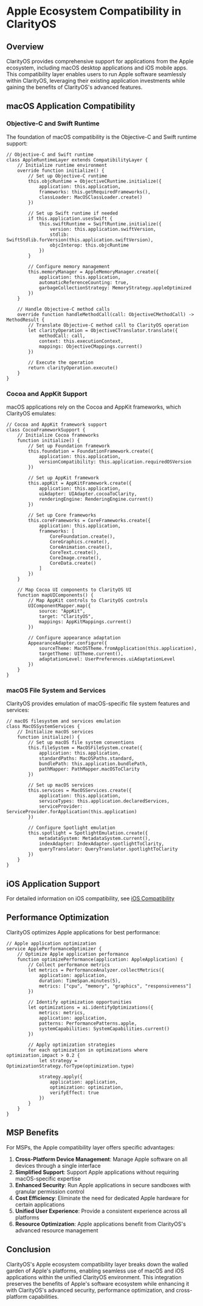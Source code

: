 # Apple Ecosystem Compatibility in ClarityOS

## Overview

ClarityOS provides comprehensive support for applications from the Apple ecosystem, including macOS desktop applications and iOS mobile apps. This compatibility layer enables users to run Apple software seamlessly within ClarityOS, leveraging their existing application investments while gaining the benefits of ClarityOS's advanced features.

## macOS Application Compatibility

### Objective-C and Swift Runtime

The foundation of macOS compatibility is the Objective-C and Swift runtime support:

```clarity
// Objective-C and Swift runtime
class AppleRuntimeLayer extends CompatibilityLayer {
    // Initialize runtime environment
    override function initialize() {
        // Set up Objective-C runtime
        this.objcRuntime = ObjectiveCRuntime.initialize({
            application: this.application,
            frameworks: this.getRequiredFrameworks(),
            classLoader: MacOSClassLoader.create()
        })
        
        // Set up Swift runtime if needed
        if this.application.usesSwift {
            this.swiftRuntime = SwiftRuntime.initialize({
                version: this.application.swiftVersion,
                stdlib: SwiftStdlib.forVersion(this.application.swiftVersion),
                objcInterop: this.objcRuntime
            })
        }
        
        // Configure memory management
        this.memoryManager = AppleMemoryManager.create({
            application: this.application,
            automaticReferenceCounting: true,
            garbageCollectionStrategy: MemoryStrategy.appleOptimized
        })
    }
    
    // Handle Objective-C method calls
    override function handleMethodCall(call: ObjectiveCMethodCall) -> MethodResult {
        // Translate Objective-C method call to ClarityOS operation
        let clarityOperation = ObjectiveCTranslator.translate({
            methodCall: call,
            context: this.executionContext,
            mappings: ObjectiveCMappings.current()
        })
        
        // Execute the operation
        return clarityOperation.execute()
    }
}
```

### Cocoa and AppKit Support

macOS applications rely on the Cocoa and AppKit frameworks, which ClarityOS emulates:

```clarity
// Cocoa and AppKit framework support
class CocoaFrameworkSupport {
    // Initialize Cocoa frameworks
    function initialize() {
        // Set up Foundation framework
        this.foundation = FoundationFramework.create({
            application: this.application,
            versionCompatibility: this.application.requiredOSVersion
        })
        
        // Set up AppKit framework
        this.appKit = AppKitFramework.create({
            application: this.application,
            uiAdapter: UIAdapter.cocoaToClarity,
            renderingEngine: RenderingEngine.current()
        })
        
        // Set up Core frameworks
        this.coreFrameworks = CoreFrameworks.create({
            application: this.application,
            frameworks: [
                CoreFoundation.create(),
                CoreGraphics.create(),
                CoreAnimation.create(),
                CoreText.create(),
                CoreImage.create(),
                CoreData.create()
            ]
        })
    }
    
    // Map Cocoa UI components to ClarityOS UI
    function mapUIComponents() {
        // Map AppKit controls to ClarityOS controls
        UIComponentMapper.map({
            source: "AppKit",
            target: "ClarityOS",
            mappings: AppKitMappings.current()
        })
        
        // Configure appearance adaptation
        AppearanceAdapter.configure({
            sourceTheme: MacOSTheme.fromApplication(this.application),
            targetTheme: UITheme.current(),
            adaptationLevel: UserPreferences.uiAdaptationLevel
        })
    }
}
```

### macOS File System and Services

ClarityOS provides emulation of macOS-specific file system features and services:

```clarity
// macOS filesystem and services emulation
class MacOSSystemServices {
    // Initialize macOS services
    function initialize() {
        // Set up macOS file system conventions
        this.fileSystem = MacOSFileSystem.create({
            application: this.application,
            standardPaths: MacOSPaths.standard,
            bundlePath: this.application.bundlePath,
            pathMapper: PathMapper.macOSToClarity
        })
        
        // Set up macOS services
        this.services = MacOSServices.create({
            application: this.application,
            serviceTypes: this.application.declaredServices,
            serviceProvider: ServiceProvider.forApplication(this.application)
        })
        
        // Configure Spotlight emulation
        this.spotlight = SpotlightEmulation.create({
            metadataSystem: MetadataSystem.current(),
            indexAdapter: IndexAdapter.spotlightToClarity,
            queryTranslator: QueryTranslator.spotlightToClarity
        })
    }
}
```

## iOS Application Support

For detailed information on iOS compatibility, see [iOS Compatibility](universal-compatibility-ios.md)

## Performance Optimization

ClarityOS optimizes Apple applications for best performance:

```clarity
// Apple application optimization
service ApplePerformanceOptimizer {
    // Optimize Apple application performance
    function optimizePerformance(application: AppleApplication) {
        // Collect performance metrics
        let metrics = PerformanceAnalyzer.collectMetrics({
            application: application,
            duration: TimeSpan.minutes(5),
            metrics: ["cpu", "memory", "graphics", "responsiveness"]
        })
        
        // Identify optimization opportunities
        let optimizations = ai.identifyOptimizations({
            metrics: metrics,
            application: application,
            patterns: PerformancePatterns.apple,
            systemCapabilities: SystemCapabilities.current()
        })
        
        // Apply optimization strategies
        for each optimization in optimizations where optimization.impact > 0.2 {
            let strategy = OptimizationStrategy.forType(optimization.type)
            
            strategy.apply({
                application: application,
                optimization: optimization,
                verifyEffect: true
            })
        }
    }
}
```

## MSP Benefits

For MSPs, the Apple compatibility layer offers specific advantages:

1. **Cross-Platform Device Management**: Manage Apple software on all devices through a single interface
2. **Simplified Support**: Support Apple applications without requiring macOS-specific expertise
3. **Enhanced Security**: Run Apple applications in secure sandboxes with granular permission control
4. **Cost Efficiency**: Eliminate the need for dedicated Apple hardware for certain applications
5. **Unified User Experience**: Provide a consistent experience across all platforms
6. **Resource Optimization**: Apple applications benefit from ClarityOS's advanced resource management

## Conclusion

ClarityOS's Apple ecosystem compatibility layer breaks down the walled garden of Apple's platforms, enabling seamless use of macOS and iOS applications within the unified ClarityOS environment. This integration preserves the benefits of Apple's software ecosystem while enhancing it with ClarityOS's advanced security, performance optimization, and cross-platform capabilities.